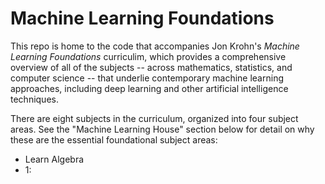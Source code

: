 # Machine Learning Foundations
This repo is home to the code that accompanies Jon Krohn's _Machine Learning Foundations_ curriculim, which provides a comprehensive overview of all of the subjects -- across mathematics, statistics, and computer science -- that underlie contemporary machine learning approaches, including deep learning and other artificial intelligence techniques.

There are eight subjects in the curriculum, organized into four subject areas. See the "Machine Learning House" section below for detail on why these are the essential foundational subject areas:

- Learn Algebra
-   1: 
